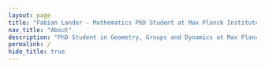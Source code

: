 ```yaml
---
layout: page
title: "Fabian Lander - Mathematics PhD Student at Max Planck Institute"
nav_title: "About"
description: "PhD Student in Geometry, Groups and Dynamics at Max Planck Institute for Mathematics. Research by Fabian Lander (GitHub: FabianLander) on straight line flows on half-dilation surfaces."
permalink: /
hide_title: true
---
```


<div class="about-container">
  <!-- Profile Section -->
  <div class="profile-section">
    <div class="profile-layout">
      <div class="profile-info">
        <h1 class="profile-name">Fabian Lander</h1>
        <p class="profile-title">PhD Student at Max Planck Institute for Mathematics in the Sciences in Leipzig, Germany</p>
        
        <div class="social-links">
          <a href="https://github.com/FabianLander" class="social-button github" aria-label="GitHub profile of Fabian Lander">
            <i class="fab fa-github"></i>
          </a>
          <a href="https://linkedin.com/in/fabian-lander-b88286339" class="social-button linkedin" aria-label="LinkedIn profile of Fabian Lander">
            <i class="fab fa-linkedin"></i>
          </a>
          <a href="mailto:fabian.lander[you know what goes here]mis[dot]mpg[dot]de" class="social-button email" aria-label="Email Fabian Lander">
            <i class="fas fa-envelope"></i>
          </a>
        </div>
      </div>
      <div class="profile-image">
        <picture>
          <source srcset="assets/images/IMG_2886.webp" type="image/webp">
          <img 
            src="assets/images/IMG_2886.jpg" 
            alt="There should be an image of myself..." 
            width="200" 
            height="200"
            loading="eager" 
            decoding="async"
          />
        </picture>
      </div>
    </div>
  </div>

  <!-- Tabs Navigation -->
  <div class="tabs">
    <button class="tab-button" data-tab="about">About</button>
    <button class="tab-button" data-tab="projects">Projects</button>
  </div>

  <!-- Tab Content -->
  <div id="about" class="tab-content">
    <div class="content-card">
      <section class="content-section">
        <h2>About Me</h2>
        <p>Hello! I'm a PhD student in the Geometry, Groups and Dynamics division at the Max Planck Institute for Mathematics in the Sciences in Leipzig, Germany. I work under the supervision of James Farre as part of Anna Wienhard's research group.</p>
        
        <p>My research focuses on affine measured foliations and dilation structures. Here's a picture I would draw on a blackboard if someone would ask me what I work on:</p>
        
        <div class="blackboard-image">
          <picture>
            <source srcset="assets/images/IMG_6828.webp" type="image/webp">
            <img 
              src="assets/images/IMG_6828.jpg" 
              alt="Blackboard drawing of half-dilation surface" 
              class="research-diagram"
              width="600"
              height="450"
              loading="lazy"
              decoding="async"
            />
          </picture>
        </div>
        
        <p>Before starting my PhD in 2024, I completed my bachelor's (2017-2021) and master's (2021-2023) degrees in mathematics at Heidelberg University. My master's thesis on "Vertical Foliations of Triangulable Dilation Tori" was supervised by JProf. Dr. James Farre, while my bachelor's thesis on "Polygonal Symplectic Billiards" was supervised by Prof. Dr. Peter Albers.</p>
        
        <p>During my studies, I worked as a research assistant at Heidelberg University on visualization tools for flat surfaces and developing a symplectic billiard dynamics simulator. I also gained teaching experience as a teaching assistant for Analysis 1-3 courses.</p>
      </section>

      <section class="content-section">
        <h2>Publications and Preprints</h2>
        <p><strong>Symplectic billiards for pairs of polygons</strong>, with Peter Albers and Jannik M. Westermann, arXiv:2402.12244 (2024). 37 pages. Submitted.</p>
      </section>
    </div>
  </div>

  <div id="projects" class="tab-content">
    <div class="content-card">
    --Currently under construction--
      <!-- <section class="content-section">
        <h2>Work in Progress</h2>
        <p>I'm currently working on several 3D modeling projects using Blender to visualize complex mathematical structures:</p>
        <ul class="compact-list">
          <li>Creating parametric models of half-dilation surfaces to better understand their geometric properties</li>
          <li>Developing interactive visualizations of foliations that demonstrate dynamical behavior</li>
          <li>Designing 3D printable models that make abstract mathematical concepts tangible for research and education</li>
        </ul>
        <p>These projects combine computational techniques with geometric intuition to create both digital and physical representations of mathematical objects.</p>
      </section> -->
      <!-- <section class="content-section">
        <h2>Software & Visualization</h2>
        <p>I develop software tools to explore and visualize mathematical concepts:</p>
        <ul class="compact-list">
          <li><strong>Symplectic Billiards Simulator</strong> (C++/OpenGL) - High-performance research tool for dynamical systems analysis. <a href="https://github.com/SiegfriedFabian/Billiards" target="_blank">GitHub</a></li>
          <li><strong>Raymarching Engine</strong> (JavaScript/WebGL) - Interactive visualization of locally flat surfaces. <a href="https://github.com/hegl-lab/Independent-SS22-Raymarching-Flat-Surfaces" target="_blank">GitHub</a></li>
          <li>I also create 3D printed models of mathematical concepts to help visualize complex geometrical structures.</li>
        </ul>
      </section> -->



<!-- Optimized Font Awesome loading -->
<link rel="preload" href="https://cdnjs.cloudflare.com/ajax/libs/font-awesome/5.15.4/css/fontawesome.min.css" as="style">
<link rel="preload" href="https://cdnjs.cloudflare.com/ajax/libs/font-awesome/5.15.4/css/brands.min.css" as="style">
<link rel="preload" href="https://cdnjs.cloudflare.com/ajax/libs/font-awesome/5.15.4/css/solid.min.css" as="style">

<link rel="stylesheet" href="https://cdnjs.cloudflare.com/ajax/libs/font-awesome/5.15.4/css/fontawesome.min.css">
<link rel="stylesheet" href="https://cdnjs.cloudflare.com/ajax/libs/font-awesome/5.15.4/css/brands.min.css">
<link rel="stylesheet" href="https://cdnjs.cloudflare.com/ajax/libs/font-awesome/5.15.4/css/solid.min.css">

<style>
:root {
  --accent-color: #A3A69A;
  --text-primary: #313131;
  --text-secondary: #666;
  --background-primary: #f8f9fa;
  --background-secondary: #f0f0f0;
}

@keyframes fadeIn {
  will-change: opacity, transform;
  from {
    opacity: 0;
    transform: translateY(20px);
  }
  to {
    opacity: 1;
    transform: translateY(0);
  }
}

.about-container {
    max-width: 800px;
    margin: 0 auto;
    padding: 2rem 1rem;
    opacity: 0;
    animation: fadeIn 0.8s ease-out forwards;
    contain: content;
}

.profile-section {
    margin-bottom: 3rem;
    opacity: 0;
    animation: fadeIn 0.8s ease-out forwards;
    animation-delay: 0.2s;
    contain: layout style;
}

.profile-layout {
    display: flex;
    align-items: center;
    gap: 2rem;
    max-width: 800px;
    margin: 0 auto;
}

.profile-info {
    text-align: left;
    flex: 1;
}

.profile-image {
    aspect-ratio: 1;
    width: 200px;
    margin: 0 auto 1rem;
    border-radius: 12px;
    overflow: hidden;
    border: 3px solid var(--accent-color);
    contain: layout paint;
}

.profile-image img {
    width: 100%;
    height: 100%;
    object-fit: cover;
    display: block;
}

.profile-name {
    font-size: 2rem;
    margin: 0.5rem 0;
    color: var(--text-primary);
}

.profile-title {
    color: var(--text-secondary);
    margin-bottom: 1rem;
}

.social-links {
    display: flex;
    gap: 1rem;
    margin: 1rem 0;
}

.social-button {
    width: 40px;
    height: 40px;
    border-radius: 50%;
    display: flex;
    align-items: center;
    justify-content: center;
    background: var(--background-secondary);
    color: var(--text-primary);
    transition: transform 0.3s ease;
    will-change: transform;
}

.blackboard-image {
    max-width: 600px;
    margin: 2rem auto;
    border-radius: 8px;
    overflow: hidden;
    content-visibility: auto;
    contain: layout paint;
}

.research-diagram {
    width: 100%;
    height: auto;
    display: block;
    max-width: 600px;
    margin: 0 auto;
}

.social-button:hover {
    background: var(--accent-color);
    color: white;
    transform: translateY(-2px);
}

.tabs {
    display: flex;
    gap: 1rem;
    margin-bottom: 2rem;
    border-bottom: 2px solid #eee;
    opacity: 0;
    animation: fadeIn 0.8s ease-out forwards;
    animation-delay: 0.4s;
}

.tab-button {
    padding: 0.75rem 1.5rem;
    border: none;
    background: none;
    color: var(--text-secondary);
    cursor: pointer;
    font-size: 1rem;
    position: relative;
    transition: color 0.3s ease;
}

.tab-button.active {
    color: var(--accent-color);
}

.tab-button.active::after {
    content: '';
    position: absolute;
    bottom: -2px;
    left: 0;
    width: 100%;
    height: 2px;
    background: var(--accent-color);
}

.tab-content {
    display: none;
}

.tab-content.active {
    display: block;
}

.content-card {
    background: white;
    padding: 2rem;
    border-radius: 8px;
    box-shadow: 0 2px 4px rgba(0,0,0,0.1);
    opacity: 0;
    animation: fadeIn 0.8s ease-out forwards;
    animation-delay: 0.6s;
}

.content-section {
    margin-bottom: 2.5rem;
}

.content-section:last-child {
    margin-bottom: 0;
}

.content-section h2 {
    color: var(--accent-color);
    margin-bottom: 1rem;
    padding-bottom: 0.5rem;
    border-bottom: 1px solid #eee;
}

.compact-list {
    padding-left: 1.5rem;
    margin: 0.5rem 0 1rem;
}

.compact-list li {
    margin-bottom: 0.75rem;
}

.compact-list li:last-child {
    margin-bottom: 0;
}

@media (max-width: 900px) {
    .profile-layout {
        flex-direction: column;
        align-items: center;
        text-align: center;
        gap: 2rem;
    }

    .profile-image {
        width: 200px;
        height: 200px;
    }

    .profile-info {
        text-align: center;
    }

    .social-links {
        justify-content: center;
    }

    .profile-name {
        font-size: 2rem;
    }
}
</style>

<script>
document.addEventListener('DOMContentLoaded', function() {
  const tabButtons = document.querySelectorAll('.tab-button');
  const tabContents = document.querySelectorAll('.tab-content');
  
  const initialTab = window.location.hash.slice(1) || 'about';
  setActiveTab(initialTab);
  
  tabButtons.forEach(button => {
    button.addEventListener('click', function() {
      const tabName = this.getAttribute('data-tab');
      setActiveTab(tabName);
      history.pushState(null, null, `#${tabName}`);
    });
  });
  
  window.addEventListener('popstate', function() {
    const tabName = window.location.hash.slice(1) || 'about';
    setActiveTab(tabName);
  });
  
  function setActiveTab(tabName) {
    tabButtons.forEach(btn => btn.classList.remove('active'));
    tabContents.forEach(content => content.classList.remove('active'));
    
    const selectedButton = document.querySelector(`.tab-button[data-tab="${tabName}"]`);
    const selectedContent = document.getElementById(tabName);
    
    if (selectedButton && selectedContent) {
      selectedButton.classList.add('active');
      selectedContent.classList.add('active');
    }
  }
});
</script>